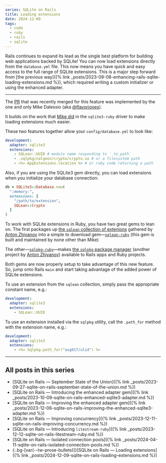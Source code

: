 ```yaml
---
series: SQLite on Rails
title: Loading extensions
date: 2024-12-09
tags:
  - code
  - ruby
  - rails
  - sqlite
---
```


Rails continues to expand its lead as the single best platform for building web applications backed by SQLite! You can now load extensions directly from the `database.yml` file. This now means you have quick and easy access to the full range of SQLite extensions. This is a major step forward from [the previous way]({% link _posts/2023-09-08-enhancing-rails-sqlite-loading-extensions.md %}), which required writing a custom initializer or using the enhanced adapter.

<!--/summary-->

- - -

The [PR](https://github.com/rails/rails/pull/53827) that was recently merged for this feature was implemented by the one and only Mike Dalessio (aka [@flavorjones](https://x.com/flavorjones)).

It builds on the work that [Mike did](https://github.com/sparklemotion/sqlite3-ruby/pull/586) in the `sqlite3-ruby` driver to make loading extensions much easier.

These two features together allow your `config/database.yml` to look like:

```yaml
development:
  adapter: sqlite3
  extensions:
    - SQLean::UUID # module name responding to `.to_path`
    - .sqlpkg/nalgeon/crypto/crypto.so # or a filesystem path
    - <%= AppExtensions.location %> # or ruby code returning a path
```

Also, if you are using the SQLite3 gem directly, you can load extensions when you initialize your database connection:

```ruby
db = SQLite3::Database.new(
  ":memory:",
  extensions: [
    "/path/to/extension",
    SQLean::Crypto
  ]
)
```

To work with SQLite extensions in Ruby, you have two great gems to lean on. The first packages up [the `sqlean` collection of extenions](https://antonz.org/sqlean/) gathered by [Anton Zhiyanov](https://x.com/ohmypy) into a simple to download gem—[`sqlean-ruby`](https://github.com/flavorjones/sqlean-ruby) (this gem is built and maintained by none other than Mike)

The other—[`sqlpkg-ruby`](https://github.com/fractaledmind/sqlpkg-ruby)—makes [the `sqlpkg` package manager](https://sqlpkg.org) (another project by [Anton Zhiyanov](https://x.com/ohmypy)) available to Rails apps and Ruby projects.

Both gems are now properly setup to take advantage of this new feature. So, jump onto Rails `main` and start taking advantage of the added power of SQLite extensions.

To use an extension from the `sqlean` collection, simply pass the appropriate constant name, e.g.:

```yaml
development:
  adapter: sqlite3
  extensions:
    - SQLean::UUID
```

To use an extension installed via the `sqlpkg` utility, call the `.path_for` method with the extension name, e.g.:

```yaml
development:
  adapter: sqlite3
  extensions:
    - <%= Sqlpkg.path_for("asg017/ulid") %>
```

- - -

## All posts in this series

* [SQLite on Rails — September State of the Union]({% link _posts/2023-09-27-sqlite-on-rails-september-state-of-the-union.md %})
* [SQLite on Rails — Introducing the enhanced adapter gem]({% link _posts/2023-10-09-sqlite-on-rails-enhanced-sqlite3-adapter.md %})
* [SQLite on Rails — Improving the enhanced adapter gem]({% link _posts/2023-12-06-sqlite-on-rails-improving-the-enhanced-sqlite3-adapter.md %})
* [SQLite on Rails — Improving concurrency]({% link _posts/2023-12-11-sqlite-on-rails-improving-concurrency.md %})
* [SQLite on Rails — Introducing `litestream-ruby`]({% link _posts/2023-12-12-sqlite-on-rails-litestream-ruby.md %})
* [SQLite on Rails — Isolated connection pools]({% link _posts/2024-04-11-sqlite-on-rails-isolated-connection-pools.md %})
* {:.bg-[var(--tw-prose-bullets)]}[SQLite on Rails — Loading extensions]({% link _posts/2024-12-09-sqlite-on-rails-loading-extensions.md %})